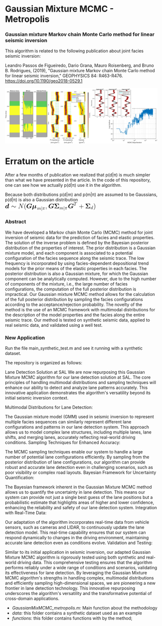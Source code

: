 # Gaussian Mixture MCMC - Metropolis

### Gaussian mixture Markov chain Monte Carlo method for linear seismic inversion ###

This algorithm is related to the following publication about joint facies seismic inversion: 

Leandro Passos de Figueiredo, Dario Grana, Mauro Roisenberg, and Bruno B. Rodrigues, (2019), "Gaussian mixture Markov chain Monte Carlo method for linear seismic inversion," GEOPHYSICS 84: R463-R476.
https://doi.org/10.1190/geo2018-0529.1

![Example of the method outputs](git_figure.jpg)

# Erratum on the article

After a few months of publication we realized that p(d|π) is much simpler than what we have presented in the article. In the code of this repository, one can see how we actually p(d|π) use it in the algorithm.

Because both distributions p(d|m) and p(m|π) are assumed to be Gaussians, p(d|π) is also a Gaussian distribution
![Erratum on article](git_equation.jpg)

### Abstract ###

We have developed a Markov chain Monte Carlo (MCMC) method for joint inversion of seismic data for the prediction of facies and elastic properties. The solution of the inverse problem is defined by the Bayesian posterior distribution of the properties of interest. The prior distribution is a Gaussian mixture model, and each component is associated to a potential configuration of the facies sequence along the seismic trace. The low frequency is incorporated by using facies-dependent depositional trend models for the prior means of the elastic properties in each facies. The posterior distribution is also a Gaussian mixture, for which the Gaussian component can be analytically computed. However, due to the high number of components of the mixture, i.e., the large number of facies configurations, the computation of the full posterior distribution is impractical. Our Gaussian mixture MCMC method allows for the calculation of the full posterior distribution by sampling the facies configurations according to the acceptance/rejection probability. The novelty of the method is the use of an MCMC framework with multimodal distributions for the description of the model properties and the facies along the entire seismic trace. Our method is tested on synthetic seismic data, applied to real seismic data, and validated using a well test.


### New Application ###

Run the file main_synthetic_test.m and see it running with a synthetic dataset.

The repository is organized as follows:

Lane Detection Solution at SAL
We are now repurposing this Gaussian Mixture MCMC algorithm for our lane detection solution at SAL. The core principles of handling multimodal distributions and sampling techniques will enhance our ability to detect and analyze lane patterns accurately. This innovative application demonstrates the algorithm's versatility beyond its initial seismic inversion context.

Multimodal Distributions for Lane Detection:

The Gaussian mixture model (GMM) used in seismic inversion to represent multiple facies sequences can similarly represent different lane configurations and patterns in our lane detection system.
This approach allows us to model complex lane structures, including multiple lanes, lane shifts, and merging lanes, accurately reflecting real-world driving conditions.
Sampling Techniques for Enhanced Accuracy:

The MCMC sampling techniques enable our system to handle a large number of potential lane configurations efficiently.
By sampling from the posterior distribution of lane configurations, our algorithm can provide robust and accurate lane detection even in challenging scenarios, such as poor visibility or complex road layouts.
Bayesian Framework for Uncertainty Quantification:

The Bayesian framework inherent in the Gaussian Mixture MCMC method allows us to quantify the uncertainty in lane detection.
This means our system can provide not just a single best guess of the lane positions but a probabilistic estimate that highlights areas of higher and lower confidence, enhancing the reliability and safety of our lane detection system.
Integration with Real-Time Data:

Our adaptation of the algorithm incorporates real-time data from vehicle sensors, such as cameras and LIDAR, to continuously update the lane detection model.
This real-time capability ensures that our system can respond dynamically to changes in the driving environment, maintaining accurate lane detection even as conditions evolve.
Validation and Testing:

Similar to its initial application in seismic inversion, our adapted Gaussian Mixture MCMC algorithm is rigorously tested using both synthetic and real-world driving data.
This comprehensive testing ensures that the algorithm performs reliably under a wide range of conditions and scenarios, validating its effectiveness for lane detection.
By leveraging the Gaussian Mixture MCMC algorithm's strengths in handling complex, multimodal distributions and efficiently sampling high-dimensional spaces, we are pioneering a new frontier in lane detection technology. This innovative repurposing underscores the algorithm's versatility and the transformative potential of cross-domain applications.

- *GaussianMixMCMC_metropolis.m:* Main function about the methodology 
- *data:* this folder contains a synthetic dataset used as an example
- *functions:* this folder contains functions with by the method;


